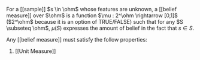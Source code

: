 For a [[sample]] $s \in \ohm$ whose features are unknown, a [[belief measure]] over $\ohm$ is a function $\mu : 2^\ohm \rightarrow [0,1]$ ($2^\ohm$ because it is an option of TRUE/FALSE) such that for any $S \subseteq \ohm$, $\mu(S)$ expresses the amount of belief in the fact that $s \in S$.

Any [[belief measure]] must satisfy the follow properties:
1. [[Unit Measure]]
